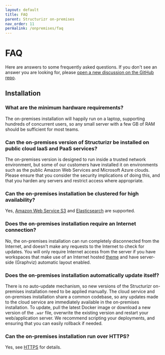 ```yaml
---
layout: default
title: FAQ
parent: Structurizr on-premises
nav_order: 11
permalink: /onpremises/faq
---
```


# FAQ

Here are answers to some frequently asked questions. If you don't see an answer you are looking for,
please [open a new discussion on the GitHub repo](https://github.com/structurizr/onpremises/discussions).

## Installation

### What are the minimum hardware requirements?

The on-premises installation will happily run on a laptop, supporting hundreds of concurrent users, so any small server with a few GB of RAM should be sufficient for most teams.

### Can the on-premises version of Structurizr be installed on public cloud IaaS and PaaS services?

The on-premises version is designed to run inside a trusted network environment, but some of our customers have installed it on
environments such as the public Amazon Web Services and Microsoft Azure clouds.
Please ensure that you consider the security implications of doing this, and that you harden any servers and restrict access where appropriate.

### Can the on-premises installation be clustered for high availability?

Yes, [Amazon Web Service S3](data-storage#amazon-web-services-s3) and [Elasticsearch](data-storage#elasticsearch) are supported.

### Does the on-premises installation require an Internet connection?

No, the on-premises installation can run completely disconnected from the Internet, and doesn't make any requests to the Internet to check for updates.
You will only require Internet access from the server if you have workspaces that make use of an Internet hosted [theme](https://structurizr.com/help/themes) and have server-side (Graphviz) automatic layout enabled.

### Does the on-premises installation automatically update itself?

There is no auto-update mechanism, so new versions of the Structurizr on-premises installation need to be applied manually.
The cloud service and on-premises installation share a common codebase, so any updates made to the cloud service are
immediately available in the on-premises installation. To update, pull the latest Docker image or download a new version of the
`.war` file, overwrite the existing version and restart your web/application server.
We recommend scripting your deployments, and ensuring that you can easily rollback if needed.

### Can the on-premises installation run over HTTPS?

Yes, see [HTTPS](configuration#https) for details.
